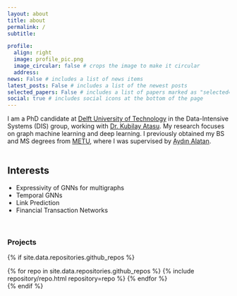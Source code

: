 ```yaml
---
layout: about
title: about
permalink: /
subtitle:

profile:
  align: right
  image: profile_pic.png
  image_circular: false # crops the image to make it circular
  address:
news: False # includes a list of news items
latest_posts: False # includes a list of the newest posts
selected_papers: False # includes a list of papers marked as "selected={true}"
social: true # includes social icons at the bottom of the page
---
```

I am a PhD candidate at [Delft University of Technology](https://www.tudelft.nl/en/) in the Data-Intensive Systems (DIS) group, working with [Dr. Kubilay Atasu](https://atasu-kubilay.github.io). My research focuses on graph machine learning and deep learning. I previously obtained my BS and MS degrees from [METU](https://eee.metu.edu.tr), where I was supervised by [Aydın Alatan](https://eee.metu.edu.tr/personel/aydin-alatan).


<style>
  .list-container {
    display: flex;
    gap: 120px;
  }
  
  .list-title {
    font-weight: bold;
    font-size: 22px;
  }
  
  ul {
    /* list-style: none; */
    padding-left: 0;
  }

  .list-2 span.subtext {
    font-size: 14px; /* Adjust the font size of the subtext */
    font-weight: normal;
    color: #777888;
    display: block;
    /* margin-top: 5px; Adjust the spacing between item and subtext */
    margin-left: 20px; /* Adjust the spacing between item and subtext */
  }
  
</style>

<div class="list-container">

  <div>
    <h2 class="list-title">Interests</h2>
    <ul style="padding-left:20px">
      <li>Expressivity of GNNs for multigraphs</li>
      <li>Temporal GNNs</li>
      <li>Link Prediction</li>
      <li>Financial Transaction Networks</li>
    </ul>
  </div>


</div>

<br>

### **Projects**

{% if site.data.repositories.github_repos %}

<div class="repositories d-flex flex-wrap flex-md-row flex-column justify-content-between align-items-center">
  {% for repo in site.data.repositories.github_repos %}
    {% include repository/repo.html repository=repo %}
  {% endfor %}
</div>
{% endif %}
